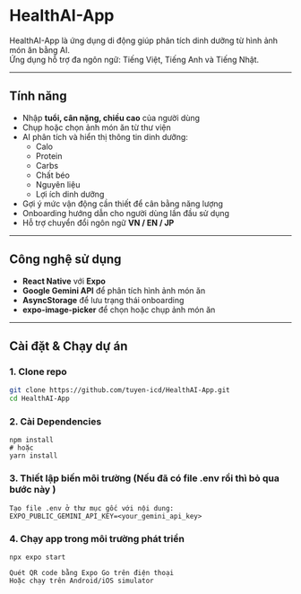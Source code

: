 # HealthAI-App

HealthAI-App là ứng dụng di động giúp phân tích dinh dưỡng từ hình ảnh món ăn bằng AI.  
Ứng dụng hỗ trợ đa ngôn ngữ: Tiếng Việt, Tiếng Anh và Tiếng Nhật.

---

## Tính năng

- Nhập **tuổi, cân nặng, chiều cao** của người dùng  
- Chụp hoặc chọn ảnh món ăn từ thư viện  
- AI phân tích và hiển thị thông tin dinh dưỡng:
  - Calo
  - Protein
  - Carbs
  - Chất béo
  - Nguyên liệu
  - Lợi ích dinh dưỡng
- Gợi ý mức vận động cần thiết để cân bằng năng lượng  
- Onboarding hướng dẫn cho người dùng lần đầu sử dụng  
- Hỗ trợ chuyển đổi ngôn ngữ **VN / EN / JP**  

---

## Công nghệ sử dụng

- **React Native** với **Expo**
- **Google Gemini API** để phân tích hình ảnh món ăn  
- **AsyncStorage** để lưu trạng thái onboarding  
- **expo-image-picker** để chọn hoặc chụp ảnh món ăn  

---

## Cài đặt & Chạy dự án

### 1. Clone repo

```bash
git clone https://github.com/tuyen-icd/HealthAI-App.git
cd HealthAI-App
````

### 2. Cài Dependencies
```
npm install
# hoặc
yarn install
```

### 3. Thiết lập biến môi trường (Nếu đã có file .env rồi thì bỏ qua bước này )
```
Tạo file .env ở thư mục gốc với nội dung:
EXPO_PUBLIC_GEMINI_API_KEY=<your_gemini_api_key>
```

### 4. Chạy app trong môi trường phát triển
```
npx expo start

Quét QR code bằng Expo Go trên điện thoại
Hoặc chạy trên Android/iOS simulator
```
